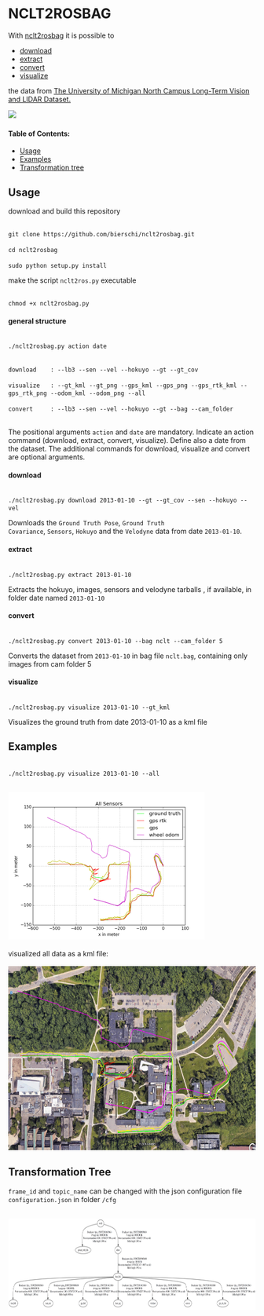 # NCLT2ROSBAG

With [nclt2rosbag](https://github.com/bierschi/nclt2rosbag) it is possible to

- [download](https://github.com/bierschi/nclt2rosbag#download)
- [extract](https://github.com/bierschi/nclt2rosbag#extract)
- [convert](https://github.com/bierschi/nclt2rosbag#convert)
- [visualize](https://github.com/bierschi/nclt2rosbag#visualize)

the data from [The University of Michigan North Campus Long-Term Vision and LIDAR Dataset.](http://robots.engin.umich.edu/nclt/)


![](examples/rviz_example.gif)


#### Table of Contents:

- [Usage](https://github.com/bierschi/nclt2rosbag#usage)
- [Examples](https://github.com/bierschi/nclt2rosbag#examples)
- [Transformation tree](https://github.com/bierschi/nclt2rosbag#transformation-tree)





## Usage
download and build this repository
<pre><code>
git clone https://github.com/bierschi/nclt2rosbag.git <br>
cd nclt2rosbag <br>
sudo python setup.py install
</pre></code>

make the script <code>nclt2ros.py</code> executable
<pre><code>
chmod +x nclt2rosbag.py
</pre></code>

#### general structure

<pre><code>
./nclt2rosbag.py action date<br><br>
download &nbsp;&nbsp;&nbsp;: --lb3 --sen --vel --hokuyo --gt --gt_cov <br>
visualize&nbsp;&nbsp;&nbsp: --gt_kml --gt_png --gps_kml --gps_png --gps_rtk_kml --gps_rtk_png --odom_kml --odom_png --all <br>
convert&nbsp;&nbsp;&nbsp;&nbsp;&nbsp: --lb3 --sen --vel --hokuyo --gt --bag --cam_folder
</pre></code>
<br>
The positional arguments <code>action</code> and <code>date</code> are mandatory. Indicate an action command (download, extract, convert, visualize). 
Define also a date from the dataset. The additional commands for download, visualize and convert are optional arguments.


#### download

<pre><code>
./nclt2rosbag.py download 2013-01-10 --gt --gt_cov --sen --hokuyo --vel
</pre></code>
Downloads the <code>Ground Truth Pose</code>, <code>Ground Truth Covariance</code>, <code>Sensors</code>, 
<code>Hokuyo</code> and the <code>Velodyne</code> data from date <code>2013-01-10</code>.

#### extract

<pre><code>
./nclt2rosbag.py extract 2013-01-10
</pre></code>
Extracts the hokuyo, images, sensors and velodyne tarballs , if available, in folder date named <code>2013-01-10</code>

#### convert

<pre><code>
./nclt2rosbag.py convert 2013-01-10 --bag nclt --cam_folder 5
</pre></code>
Converts the dataset from <code>2013-01-10</code> in bag file <code>nclt.bag</code>, containing only images from cam folder 5 

#### visualize

<pre><code>
./nclt2rosbag.py visualize 2013-01-10 --gt_kml
</pre></code>
Visualizes the ground truth from date 2013-01-10 as a kml file 


## Examples

<pre><code>
./nclt2rosbag.py visualize 2013-01-10 --all
</pre></code>

<div align="left">
  <br>
  <img src="examples/nclt_all_png.png" alt="example" width="400" height="300">
</div>

<br>
visualized all data as a kml file:

<div align="left">
  <br>
  <img src="examples/nclt_all_kml.png" alt="example" width="673" height="375">
</div>


## Transformation Tree
<code>frame_id</code> and <code>topic_name</code> can be changed with the json configuration file 
<code>configuration.json</code> in folder <code>/cfg</code>

<div align="left">
  <br>
  <img src="tf_tree/nclt_tf_tree.png" alt="example" width="988" height="185">
</div>